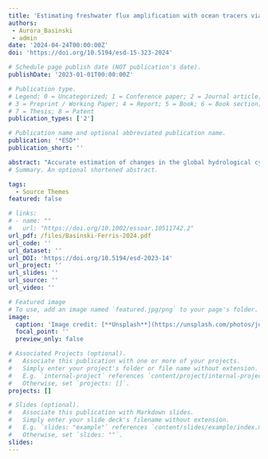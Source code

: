 ```yaml
---
title: 'Estimating freshwater flux amplification with ocean tracers via linear response theory'
authors:
 - Aurora_Basinski
 - admin
date: '2024-04-24T00:00:00Z'
doi: 'https://doi.org/10.5194/esd-15-323-2024'

# Schedule page publish date (NOT publication's date).
publishDate: '2023-01-01T00:00:00Z'

# Publication type.
# Legend: 0 = Uncategorized; 1 = Conference paper; 2 = Journal article;
# 3 = Preprint / Working Paper; 4 = Report; 5 = Book; 6 = Book section;
# 7 = Thesis; 8 = Patent
publication_types: ['2']

# Publication name and optional abbreviated publication name.
publication: '*ESD*'
publication_short: ''

abstract: "Accurate estimation of changes in the global hydrological cycle over the historical record is important for model evaluation and understanding future trends. Freshwater flux trends cannot be accurately measured directly, so quantification of change often relies on ocean salinity trends. However, anthropogenic forcing has also induced ocean transport change, which imprints on salinity. We find that this ocean transport affects the surface salinity of the saltiest regions (the subtropics) while having little impact on the surface salinity in other parts of the globe. We present a method based on linear response theory which accounts for the regional impact of ocean circulation changes while estimating freshwater fluxes from ocean tracers. Testing on data from the Community Earth System Model large ensemble, we find that our method can recover the true amplification of freshwater fluxes, given thresholded statistical significance values for salinity trends. We apply the method to observations and conclude that from 1975–2019, the hydrological cycle has amplified by 5.04±1.27 % per degree Celsius of surface warming."
# Summary. An optional shortened abstract.

tags:
  - Source Themes
featured: false

# links:
# - name: ""
#   url: "https://doi.org/10.1002/essoar.10511742.2"
url_pdf: /files/Basinski-Ferris-2024.pdf 
url_code: ''
url_dataset: ''
url_DOI: 'https://doi.org/10.5194/esd-2023-14'
url_project: ''
url_slides: ''
url_source: ''
url_video: ''

# Featured image
# To use, add an image named `featured.jpg/png` to your page's folder.
image:
  caption: 'Image credit: [**Unsplash**](https://unsplash.com/photos/jdD8gXaTZsc)'
  focal_point: ''
  preview_only: false

# Associated Projects (optional).
#   Associate this publication with one or more of your projects.
#   Simply enter your project's folder or file name without extension.
#   E.g. `internal-project` references `content/project/internal-project/index.md`.
#   Otherwise, set `projects: []`.
projects: []

# Slides (optional).
#   Associate this publication with Markdown slides.
#   Simply enter your slide deck's filename without extension.
#   E.g. `slides: "example"` references `content/slides/example/index.md`.
#   Otherwise, set `slides: ""`.
slides:
---
```

